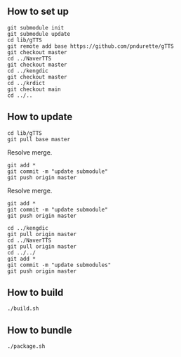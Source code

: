 How to set up
-------------

```
git submodule init
git submodule update
cd lib/gTTS
git remote add base https://github.com/pndurette/gTTS
git checkout master
cd ../NaverTTS
git checkout master
cd ../kengdic
git checkout master
cd ../krdict
git checkout main
cd ../..
```

How to update
-------------

```
cd lib/gTTS
git pull base master
```

Resolve merge.

```
git add *
git commit -m "update submodule"
git push origin master
```

Resolve merge.

```
git add *
git commit -m "update submodule"
git push origin master

cd ../kengdic
git pull origin master
cd ../NaverTTS
git pull origin master
cd ../../
git add *
git commit -m "update submodules"
git push origin master
```

How to build
------------

```
./build.sh
```

How to bundle
-------------

```
./package.sh
```

